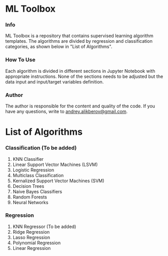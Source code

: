 # ML Toolbox
### Info
ML Toolbox is a repository that contains supervised learning algorithm templates. The algorithms are divided by regression and classification categories, as shown below in "List of Algorithms".

### How To Use
Each algorithm is divided in different sections in Jupyter Notebook with appropriate instructions. None of the sections needs to be adjusted but the data input and input/target variables definition.

### Author
The author is responsible for the content and quality of the code. If you have any questions, write to andrey.alikberov@gmail.com.

# List of Algorithms
### Classification (To be added)
1. KNN Classifier
2. Linear Support Vector Machines (LSVM)
3. Logistic Regression
4. Multiclass Classification
5. Kernalized Support Vector Machines (SVM)
6. Decision Trees
7. Naive Bayes Classifiers
8. Random Forests
9. Neural Networks

### Regression
1. KNN Regressor (To be added)
2. Ridge Regression
3. Lasso Regression
4. Polynomial Regression
5. Linear Regression
 
